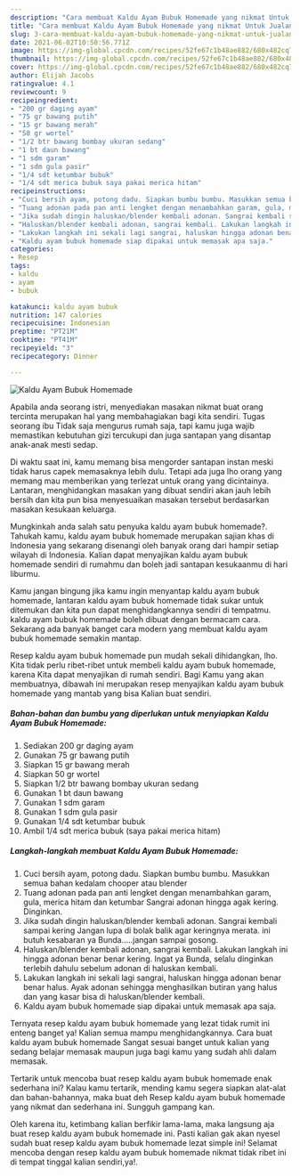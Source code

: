 ```yaml
---
description: "Cara membuat Kaldu Ayam Bubuk Homemade yang nikmat Untuk Jualan"
title: "Cara membuat Kaldu Ayam Bubuk Homemade yang nikmat Untuk Jualan"
slug: 3-cara-membuat-kaldu-ayam-bubuk-homemade-yang-nikmat-untuk-jualan
date: 2021-06-02T10:50:56.771Z
image: https://img-global.cpcdn.com/recipes/52fe67c1b48ae882/680x482cq70/kaldu-ayam-bubuk-homemade-foto-resep-utama.jpg
thumbnail: https://img-global.cpcdn.com/recipes/52fe67c1b48ae882/680x482cq70/kaldu-ayam-bubuk-homemade-foto-resep-utama.jpg
cover: https://img-global.cpcdn.com/recipes/52fe67c1b48ae882/680x482cq70/kaldu-ayam-bubuk-homemade-foto-resep-utama.jpg
author: Elijah Jacobs
ratingvalue: 4.1
reviewcount: 9
recipeingredient:
- "200 gr daging ayam"
- "75 gr bawang putih"
- "15 gr bawang merah"
- "50 gr wortel"
- "1/2 btr bawang bombay ukuran sedang"
- "1 bt daun bawang"
- "1 sdm garam"
- "1 sdm gula pasir"
- "1/4 sdt ketumbar bubuk"
- "1/4 sdt merica bubuk saya pakai merica hitam"
recipeinstructions:
- "Cuci bersih ayam, potong dadu. Siapkan bumbu bumbu. Masukkan semua bahan kedalam chooper atau blender"
- "Tuang adonan pada pan anti lengket dengan menambahkan garam, gula, merica hitam dan ketumbar Sangrai adonan hingga agak kering. Dinginkan."
- "Jika sudah dingin haluskan/blender kembali adonan. Sangrai kembali sampai kering Jangan lupa di bolak balik agar keringnya merata. ini butuh kesabaran ya Bunda.....jangan sampai gosong."
- "Haluskan/blender kembali adonan, sangrai kembali. Lakukan langkah ini hingga adonan benar benar kering. Ingat ya Bunda, selalu dinginkan terlebih dahulu sebelum adonan di haluskan kembali."
- "Lakukan langkah ini sekali lagi sangrai, haluskan hingga adonan benar benar halus. Ayak adonan sehingga menghasilkan butiran yang halus dan yang kasar bisa di haluskan/blender kembali."
- "Kaldu ayam bubuk homemade siap dipakai untuk memasak apa saja."
categories:
- Resep
tags:
- kaldu
- ayam
- bubuk

katakunci: kaldu ayam bubuk 
nutrition: 147 calories
recipecuisine: Indonesian
preptime: "PT21M"
cooktime: "PT41M"
recipeyield: "3"
recipecategory: Dinner

---
```



![Kaldu Ayam Bubuk Homemade](https://img-global.cpcdn.com/recipes/52fe67c1b48ae882/680x482cq70/kaldu-ayam-bubuk-homemade-foto-resep-utama.jpg)

Apabila anda seorang istri, menyediakan masakan nikmat buat orang tercinta merupakan hal yang membahagiakan bagi kita sendiri. Tugas seorang ibu Tidak saja mengurus rumah saja, tapi kamu juga wajib memastikan kebutuhan gizi tercukupi dan juga santapan yang disantap anak-anak mesti sedap.

Di waktu  saat ini, kamu memang bisa mengorder santapan instan meski tidak harus capek memasaknya lebih dulu. Tetapi ada juga lho orang yang memang mau memberikan yang terlezat untuk orang yang dicintainya. Lantaran, menghidangkan masakan yang dibuat sendiri akan jauh lebih bersih dan kita pun bisa menyesuaikan masakan tersebut berdasarkan masakan kesukaan keluarga. 



Mungkinkah anda salah satu penyuka kaldu ayam bubuk homemade?. Tahukah kamu, kaldu ayam bubuk homemade merupakan sajian khas di Indonesia yang sekarang disenangi oleh banyak orang dari hampir setiap wilayah di Indonesia. Kalian dapat menyajikan kaldu ayam bubuk homemade sendiri di rumahmu dan boleh jadi santapan kesukaanmu di hari liburmu.

Kamu jangan bingung jika kamu ingin menyantap kaldu ayam bubuk homemade, lantaran kaldu ayam bubuk homemade tidak sukar untuk ditemukan dan kita pun dapat menghidangkannya sendiri di tempatmu. kaldu ayam bubuk homemade boleh dibuat dengan bermacam cara. Sekarang ada banyak banget cara modern yang membuat kaldu ayam bubuk homemade semakin mantap.

Resep kaldu ayam bubuk homemade pun mudah sekali dihidangkan, lho. Kita tidak perlu ribet-ribet untuk membeli kaldu ayam bubuk homemade, karena Kita dapat menyajikan di rumah sendiri. Bagi Kamu yang akan membuatnya, dibawah ini merupakan resep menyajikan kaldu ayam bubuk homemade yang mantab yang bisa Kalian buat sendiri.

<!--inarticleads1-->

##### Bahan-bahan dan bumbu yang diperlukan untuk menyiapkan Kaldu Ayam Bubuk Homemade:

1. Sediakan 200 gr daging ayam
1. Gunakan 75 gr bawang putih
1. Siapkan 15 gr bawang merah
1. Siapkan 50 gr wortel
1. Siapkan 1/2 btr bawang bombay ukuran sedang
1. Gunakan 1 bt daun bawang
1. Gunakan 1 sdm garam
1. Gunakan 1 sdm gula pasir
1. Gunakan 1/4 sdt ketumbar bubuk
1. Ambil 1/4 sdt merica bubuk (saya pakai merica hitam)




<!--inarticleads2-->

##### Langkah-langkah membuat Kaldu Ayam Bubuk Homemade:

1. Cuci bersih ayam, potong dadu. Siapkan bumbu bumbu. Masukkan semua bahan kedalam chooper atau blender
1. Tuang adonan pada pan anti lengket dengan menambahkan garam, gula, merica hitam dan ketumbar Sangrai adonan hingga agak kering. Dinginkan.
1. Jika sudah dingin haluskan/blender kembali adonan. Sangrai kembali sampai kering Jangan lupa di bolak balik agar keringnya merata. ini butuh kesabaran ya Bunda.....jangan sampai gosong.
1. Haluskan/blender kembali adonan, sangrai kembali. Lakukan langkah ini hingga adonan benar benar kering. Ingat ya Bunda, selalu dinginkan terlebih dahulu sebelum adonan di haluskan kembali.
1. Lakukan langkah ini sekali lagi sangrai, haluskan hingga adonan benar benar halus. Ayak adonan sehingga menghasilkan butiran yang halus dan yang kasar bisa di haluskan/blender kembali.
1. Kaldu ayam bubuk homemade siap dipakai untuk memasak apa saja.




Ternyata resep kaldu ayam bubuk homemade yang lezat tidak rumit ini enteng banget ya! Kalian semua mampu menghidangkannya. Cara buat kaldu ayam bubuk homemade Sangat sesuai banget untuk kalian yang sedang belajar memasak maupun juga bagi kamu yang sudah ahli dalam memasak.

Tertarik untuk mencoba buat resep kaldu ayam bubuk homemade enak sederhana ini? Kalau kamu tertarik, mending kamu segera siapkan alat-alat dan bahan-bahannya, maka buat deh Resep kaldu ayam bubuk homemade yang nikmat dan sederhana ini. Sungguh gampang kan. 

Oleh karena itu, ketimbang kalian berfikir lama-lama, maka langsung aja buat resep kaldu ayam bubuk homemade ini. Pasti kalian gak akan nyesel sudah buat resep kaldu ayam bubuk homemade lezat simple ini! Selamat mencoba dengan resep kaldu ayam bubuk homemade nikmat tidak ribet ini di tempat tinggal kalian sendiri,ya!.

